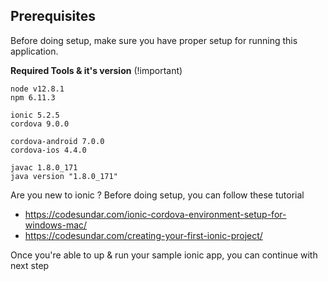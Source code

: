 ## Prerequisites

Before doing setup, make sure you have proper setup for running this application.

**Required Tools & it's version** (!important)
```
node v12.8.1
npm 6.11.3

ionic 5.2.5
cordova 9.0.0

cordova-android 7.0.0
cordova-ios 4.4.0

javac 1.8.0_171
java version "1.8.0_171"
```

Are you new to ionic ?
Before doing setup, you can follow these tutorial
- https://codesundar.com/ionic-cordova-environment-setup-for-windows-mac/
- https://codesundar.com/creating-your-first-ionic-project/

Once you're able to up & run your sample ionic app, you can continue with next step
